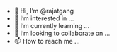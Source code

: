 - 👋 Hi, I’m @rajatgang
- 👀 I’m interested in ...
- 🌱 I’m currently learning ...
- 💞️ I’m looking to collaborate on ...
- 📫 How to reach me ...

<!---
rajatgang/rajatgang is a ✨ special ✨ repository because its `README.md` (this file) appears on your GitHub profile.
You can click the Preview link to take a look at your changes.
--->
